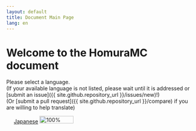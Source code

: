 ```yaml
---
layout: default
title: Document Main Page
lang: en
---
```

# Welcome to the HomuraMC document
Please select a language.  
(If your available language is not listed, please wait until it is addressed or [submit an issue]({{ site.github.repository_url }}/issues/new)!)  
(Or [submit a pull request]({{ site.github.repository_url }}/compare) if you are willing to help translate)  
  
<img src="https://flagsapi.com/JP/flat/16.png" width="16" height="16"> [Japanese](/docs/jp/) <img src="https://geps.dev/progress/100" width="90" height="20" alt="100%">